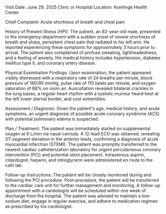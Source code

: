  Visit Date: June 29, 2025
Clinic or Hospital Location: Kumlinge Health Center

Chief Complaint: Acute shortness of breath and chest pain

History of Present Illness (HPI): The patient, an 82-year-old male, presented to the emergency department with a sudden onset of severe shortness of breath and sharp, persistent chest pain that radiated to his left arm. He reported experiencing these symptoms for approximately 3 hours prior to arrival. The patient also complained of profuse sweating, lightheadedness, and a feeling of anxiety. His medical history includes hypertension, diabetes mellitus type II, and coronary artery disease.

Physical Examination Findings: Upon examination, the patient appeared visibly distressed with a respiratory rate of 24 breaths per minute, blood pressure of 160/95 mmHg, pulse rate of 110 beats per minute, and oxygen saturation of 88% on room air. Auscultation revealed bilateral crackles in the lung bases, a regular heart rhythm with a systolic murmur heard best at the left lower sternal border, and cool extremities.

Assessment / Diagnosis: Given the patient's age, medical history, and acute symptoms, an urgent diagnosis of possible acute coronary syndrome (ACS) with potential pulmonary edema is suspected.

Plan / Treatment: The patient was immediately started on supplemental oxygen at 6 L/min via nasal cannula. A 12-lead ECG was obtained, revealing ST-segment elevation in the anterior leads, confirming a diagnosis of acute myocardial infarction (STEMI). The patient was promptly transferred to the nearest cardiac catheterization laboratory for urgent percutaneous coronary intervention (PCI) and potential stent placement. Intravenous aspirin, clopidogrel, heparin, and nitroglycerin were administered en route to the cath lab.

Follow-up Instructions: The patient will be closely monitored during and following the PCI procedure. Post-procedure, the patient will be transferred to the cardiac care unit for further management and monitoring. A follow-up appointment with a cardiologist will be scheduled within one week of discharge from the hospital. The patient was advised to maintain a low-sodium diet, engage in regular exercise, and adhere to medication regimen as prescribed by his cardiologist.